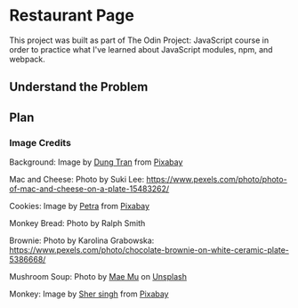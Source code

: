 # Restaurant Page

This project was built as part of The Odin Project: JavaScript course in order to practice what I've learned about JavaScript modules, npm, and webpack.

## Understand the Problem

## Plan

### Image Credits

Background:
Image by <a href="https://pixabay.com/users/kollsd-14736411/?utm_source=link-attribution&utm_medium=referral&utm_campaign=image&utm_content=5643327">Dung Tran</a> from <a href="https://pixabay.com//?utm_source=link-attribution&utm_medium=referral&utm_campaign=image&utm_content=5643327">Pixabay</a>

Mac and Cheese:
Photo by Suki Lee: https://www.pexels.com/photo/photo-of-mac-and-cheese-on-a-plate-15483262/

Cookies:
Image by <a href="https://pixabay.com/users/pezibear-526143/?utm_source=link-attribution&utm_medium=referral&utm_campaign=image&utm_content=1387826">Petra</a> from <a href="https://pixabay.com//?utm_source=link-attribution&utm_medium=referral&utm_campaign=image&utm_content=1387826">Pixabay</a>

Monkey Bread:
Photo by Ralph Smith

Brownie:
Photo by Karolina Grabowska: https://www.pexels.com/photo/chocolate-brownie-on-white-ceramic-plate-5386668/

Mushroom Soup:
Photo by <a href="https://unsplash.com/@picoftasty?utm_content=creditCopyText&utm_medium=referral&utm_source=unsplash">Mae Mu</a> on <a href="https://unsplash.com/photos/vjVHYlk91Vk?utm_content=creditCopyText&utm_medium=referral&utm_source=unsplash">Unsplash</a>

Monkey:
Image by <a href="https://pixabay.com/users/sherzilla-34894442/?utm_source=link-attribution&utm_medium=referral&utm_campaign=image&utm_content=7888106">Sher singh</a> from <a href="https://pixabay.com//?utm_source=link-attribution&utm_medium=referral&utm_campaign=image&utm_content=7888106">Pixabay</a>